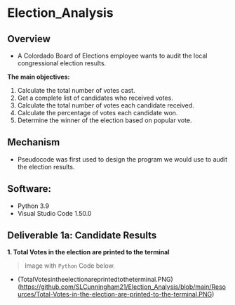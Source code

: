 # Election_Analysis
## Overview
* A Colordado Board of Elections employee wants to audit the local congressional election results.

**The main objectives:**
1. Calculate the total number of votes cast.
2. Get a complete list of candidates who received votes.
3. Calculate the total number of votes each candidate received.
4. Calculate the percentage of votes each candidate won.
5. Determine the winner of the election based on popular vote.

## Mechanism
* Pseudocode was first used to design the program we would use to audit the election results. 

## Software: 
* Python 3.9
* Visual Studio Code 1.50.0

## Deliverable 1a: Candidate Results
**1. Total Votes in the election are printed to the terminal**

> Image with `Python` Code below.
* (TotalVotesintheelectionareprintedtotheterminal.PNG)
(https://github.com/SLCunningham21/Election_Analysis/blob/main/Resources/Total-Votes-in-the-election-are-printed-to-the-terminal.PNG)
